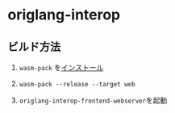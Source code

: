 # origlang-interop

## ビルド方法

1. `wasm-pack` を[インストール](https://rustwasm.github.io/wasm-pack/installer/)
2. ```shell
   wasm-pack --release --target web
   ```
3. `origlang-interop-frontend-webserver`を起動
